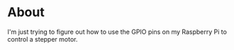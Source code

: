 # About

I'm just trying to figure out how to use the GPIO pins on my Raspberry Pi to control a stepper motor.
